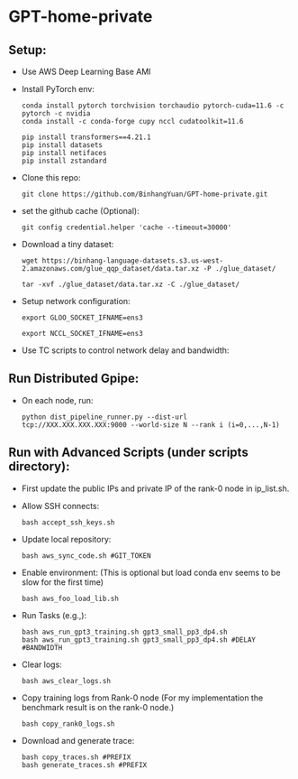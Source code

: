 # GPT-home-private

## Setup:

- Use AWS Deep Learning Base AMI


- Install PyTorch env: 

      conda install pytorch torchvision torchaudio pytorch-cuda=11.6 -c pytorch -c nvidia
      conda install -c conda-forge cupy nccl cudatoolkit=11.6
      
      pip install transformers==4.21.1
      pip install datasets
      pip install netifaces
      pip install zstandard

- Clone this repo:
        
      git clone https://github.com/BinhangYuan/GPT-home-private.git

- set the github cache (Optional):

      git config credential.helper 'cache --timeout=30000'

- Download a tiny dataset:

      wget https://binhang-language-datasets.s3.us-west-2.amazonaws.com/glue_qqp_dataset/data.tar.xz -P ./glue_dataset/
      
      tar -xvf ./glue_dataset/data.tar.xz -C ./glue_dataset/

- Setup network configuration:

      export GLOO_SOCKET_IFNAME=ens3

      export NCCL_SOCKET_IFNAME=ens3


- Use TC scripts to control network delay and bandwidth:
  

## Run Distributed Gpipe:

- On each node, run:
      
      python dist_pipeline_runner.py --dist-url tcp://XXX.XXX.XXX.XXX:9000 --world-size N --rank i (i=0,...,N-1)

## Run with Advanced Scripts (under scripts directory):

- First update the public IPs and private IP of the rank-0 node in ip_list.sh.

- Allow SSH connects: 

      bash accept_ssh_keys.sh

- Update local repository:

      bash aws_sync_code.sh #GIT_TOKEN
      
- Enable environment: (This is optional but load conda env seems to be slow for the first time)

      bash aws_foo_load_lib.sh

- Run Tasks (e.g.,):

      bash aws_run_gpt3_training.sh gpt3_small_pp3_dp4.sh
      bash aws_run_gpt3_training.sh gpt3_small_pp3_dp4.sh #DELAY #BANDWIDTH

- Clear logs:

      bash aws_clear_logs.sh

- Copy training logs from Rank-0 node (For my implementation the benchmark result is on the rank-0 node.)

      bash copy_rank0_logs.sh

- Download and generate trace:

      bash copy_traces.sh #PREFIX
      bash generate_traces.sh #PREFIX

